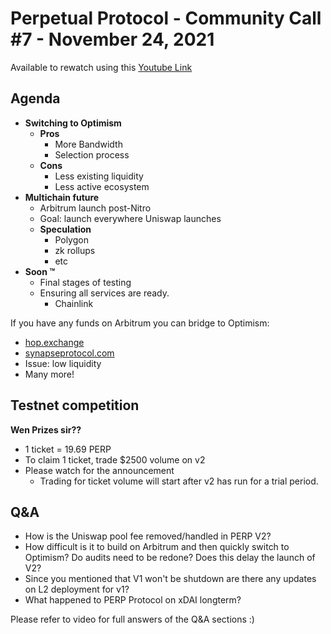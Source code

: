 # Perpetual Protocol - Community Call #7 - November 24, 2021

Available to rewatch using this [Youtube Link](https://www.youtube.com/watch?v=2qcrPeuZXDU)

## Agenda

- **Switching to Optimism**
  - **Pros**
    - More Bandwidth
    - Selection process
  - **Cons**
    - Less existing liquidity
    - Less active ecosystem
- **Multichain future**
  - Arbitrum launch post-Nitro
  - Goal: launch everywhere Uniswap launches
  - **Speculation**
    - Polygon
    - zk rollups
    - etc
- **Soon ™**
  - Final stages of testing
  - Ensuring all services are ready.
    - Chainlink

If you have any funds on Arbitrum you can bridge to Optimism:

- [hop.exchange](hop.exchange)
- [synapseprotocol.com](synapseprotocol.com)
- Issue: low liquidity
- Many more!
 
## Testnet competition

**Wen Prizes sir??**

- 1 ticket = 19.69 PERP
- To claim 1 ticket, trade $2500 volume on v2
- Please watch for the announcement
  - Trading for ticket volume will start after v2 has run for a trial period.

## Q&A

- How is the Uniswap pool fee removed/handled in PERP V2?
- How difficult is it to build on Arbitrum and then quickly switch to Optimism? Do audits need to be redone? Does this delay the launch of V2?
- Since you mentioned that V1 won't be shutdown are there any updates on L2 deployment for v1?
- What happened to PERP Protocol on xDAI longterm?

Please refer to video for full answers of the Q&A sections :)